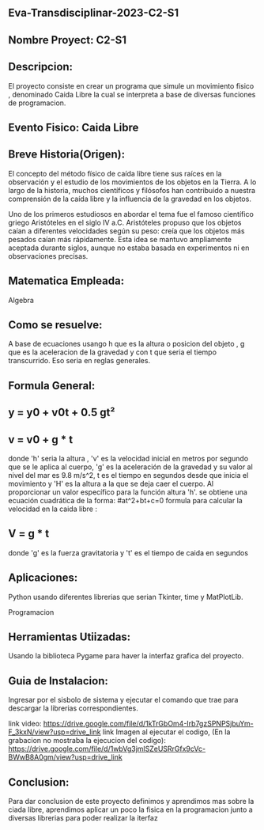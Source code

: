 ## Eva-Transdisciplinar-2023-C2-S1
## Nombre Proyect: C2-S1

## Descripcion: 
El proyecto consiste en crear un programa que simule un movimiento fisico , denominado Caida Libre la cual se interpreta a base de diversas funciones de programacion.

## Evento Fisico: Caida Libre

## Breve Historia(Origen): 
El concepto del método físico de caída libre tiene sus raíces en la observación y el estudio de los movimientos de los objetos en la Tierra. A lo largo de la historia, muchos científicos y filósofos han contribuido a nuestra comprensión de la caída libre y la influencia de la gravedad en los objetos.

Uno de los primeros estudiosos en abordar el tema fue el famoso científico griego Aristóteles en el siglo IV a.C. Aristóteles propuso que los objetos caían a diferentes velocidades según su peso: creía que los objetos más pesados caían más rápidamente. Esta idea se mantuvo ampliamente aceptada durante siglos, aunque no estaba basada en experimentos ni en observaciones precisas.

## Matematica Empleada:
Algebra

## Como se resuelve:
A base de ecuaciones  usango h que es la altura o posicion del objeto , g que es la aceleracion  de la gravedad  y con t que seria el tiempo transcurrido. Eso seria en reglas generales.

## Formula General:
 ## y = y0 + v0t + 0.5 gt²
 ## v = v0 + g * t
donde 'h' seria la altura , 'v' es la velocidad inicial en metros por segundo que se le aplica al cuerpo, 'g' es la aceleración de la gravedad y su valor al nivel del mar es 9.8 m/s^2, t es el tiempo en segundos desde que inicia el movimiento y 'H' es la altura a la que se deja caer el cuerpo. Al proporcionar un valor específico para la función altura 'h'.
se obtiene una ecuación cuadrática de la forma: #at^2+bt+c=0
formula para calcular la velocidad en la caida libre : 
## V = g * t 
donde  'g' es la fuerza gravitatoria y 't' es el tiempo de caida en segundos 


## Aplicaciones:  
Python usando diferentes librerias que serian Tkinter, time y MatPlotLib.

Programacion
## Herramientas Utiizadas: 
Usando la biblioteca Pygame para haver la interfaz grafica del proyecto.

## Guia de Instalacion: 
Ingresar por el sisbolo de sistema y ejecutar el comando que trae  para descargar la librerias correspondientes.

link video: https://drive.google.com/file/d/1kTrGbOm4-Irb7gzSPNPSjbuYm-F_3kxN/view?usp=drive_link
link Imagen al ejecutar el codigo, (En la grabacion no mostraba la ejecucion del codigo): https://drive.google.com/file/d/1wbVg3jmlSZeUSRrGfx9cVc-BWwB8A0gm/view?usp=drive_link

## Conclusion: 
Para dar conclusion de este proyecto definimos y aprendimos mas sobre la ciada libre, aprendimos aplicar un poco la fisica en la programacion junto a diversas librerias para poder realizar la iterfaz 
